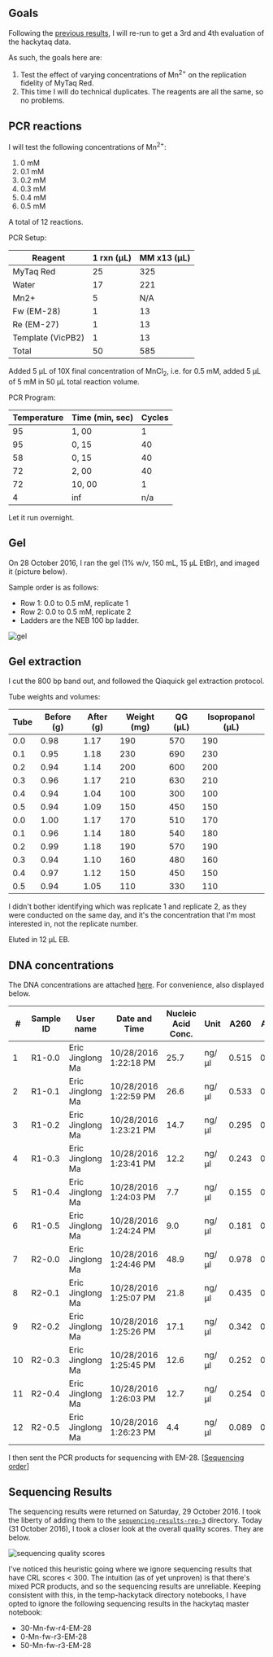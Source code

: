 ## Goals

Following the [previous results](./20161017-hackytaq-repeat.md), I will re-run to get a 3rd and 4th evaluation of the hackytaq data.

As such, the goals here are:

1. Test the effect of varying concentrations of Mn<sup>2+</sup> on the replication fidelity of MyTaq Red.
1. This time I will do technical duplicates. The reagents are all the same, so no problems.

## PCR reactions

I will test the following concentrations of Mn<sup>2+</sup>:

1. 0 mM
1. 0.1 mM
1. 0.2 mM
1. 0.3 mM
1. 0.4 mM
1. 0.5 mM

A total of 12 reactions.

PCR Setup:

| Reagent           | 1 rxn (µL) | MM x13 (µL)  |
|-------------------|------------|--------------|
| MyTaq Red         | 25         | 325          |
| Water             | 17         | 221          |
| Mn2+              | 5          | N/A          |
| Fw (EM-28)        | 1          | 13           |
| Re (EM-27)        | 1          | 13           |
| Template (VicPB2) | 1          | 13           |
| Total             | 50         | 585          |

Added 5 µL of 10X final concentration of MnCl<sub>2</sub>, i.e. for 0.5 mM, added 5 µL of 5 mM in 50 µL total reaction volume.

PCR Program:

| Temperature | Time (min, sec) | Cycles |
|-------------|-----------------|--------|
| 95          | 1, 00           | 1      |
| 95          | 0, 15           | 40     |
| 58          | 0, 15           | 40     |
| 72          | 2, 00           | 40     |
| 72          | 10, 00          | 1      |
| 4           | inf             | n/a    |

Let it run overnight.

## Gel

On 28 October 2016, I ran the gel (1% w/v, 150 mL, 15 µL EtBr), and imaged it (picture below).

Sample order is as follows:

- Row 1: 0.0 to 0.5 mM, replicate 1
- Row 2: 0.0 to 0.5 mM, replicate 2
- Ladders are the NEB 100 bp ladder.


![gel](./20161028-gel.jpg)

## Gel extraction

I cut the 800 bp band out, and followed the Qiaquick gel extraction protocol.

Tube weights and volumes:

| Tube | Before (g) | After (g) | Weight (mg) | QG (µL) | Isopropanol (µL) |
|------|------------|-----------|-------------|---------|------------------|
| 0.0  | 0.98       | 1.17      | 190         | 570     | 190              |
| 0.1  | 0.95       | 1.18      | 230         | 690     | 230              |
| 0.2  | 0.94       | 1.14      | 200         | 600     | 200              |
| 0.3  | 0.96       | 1.17      | 210         | 630     | 210              |
| 0.4  | 0.94       | 1.04      | 100         | 300     | 100              |
| 0.5  | 0.94       | 1.09      | 150         | 450     | 150              |
| 0.0  | 1.00       | 1.17      | 170         | 510     | 170              |
| 0.1  | 0.96       | 1.14      | 180         | 540     | 180              |
| 0.2  | 0.99       | 1.18      | 190         | 570     | 190              |
| 0.3  | 0.94       | 1.10      | 160         | 480     | 160              |
| 0.4  | 0.97       | 1.12      | 150         | 450     | 150              |
| 0.5  | 0.94       | 1.05      | 110         | 330     | 110              |

I didn't bother identifying which was replicate 1 and replicate 2, as they were conducted on the same day, and it's the concentration that I'm most interested in, not the replicate number.

Eluted in 12 µL EB.

## DNA concentrations

The DNA concentrations are attached [here](./20161028-hackytaq-pcr-purification.tsv). For convenience, also displayed below.

| #  | Sample ID | User name        | Date and Time         | Nucleic Acid Conc. | Unit  | A260  | A280  | 260/280 | 260/230 | Sample Type | Factor |
|----|-----------|------------------|-----------------------|--------------------|-------|-------|-------|---------|---------|-------------|--------|
| 1  | R1-0.0    | Eric Jinglong Ma | 10/28/2016 1:22:18 PM | 25.7               | ng/µl | 0.515 | 0.216 | 2.39    | 0.13    | DNA         | 50.00  |
| 2  | R1-0.1    | Eric Jinglong Ma | 10/28/2016 1:22:59 PM | 26.6               | ng/µl | 0.533 | 0.233 | 2.28    | 0.09    | DNA         | 50.00  |
| 3  | R1-0.2    | Eric Jinglong Ma | 10/28/2016 1:23:21 PM | 14.7               | ng/µl | 0.295 | 0.110 | 2.68    | 0.08    | DNA         | 50.00  |
| 4  | R1-0.3    | Eric Jinglong Ma | 10/28/2016 1:23:41 PM | 12.2               | ng/µl | 0.243 | 0.075 | 3.24    | 0.14    | DNA         | 50.00  |
| 5  | R1-0.4    | Eric Jinglong Ma | 10/28/2016 1:24:03 PM | 7.7                | ng/µl | 0.155 | 0.039 | 3.99    | 0.12    | DNA         | 50.00  |
| 6  | R1-0.5    | Eric Jinglong Ma | 10/28/2016 1:24:24 PM | 9.0                | ng/µl | 0.181 | 0.056 | 3.22    | 0.04    | DNA         | 50.00  |
| 7  | R2-0.0    | Eric Jinglong Ma | 10/28/2016 1:24:46 PM | 48.9               | ng/µl | 0.978 | 0.531 | 1.84    | 0.21    | DNA         | 50.00  |
| 8  | R2-0.1    | Eric Jinglong Ma | 10/28/2016 1:25:07 PM | 21.8               | ng/µl | 0.435 | 0.190 | 2.29    | 0.14    | DNA         | 50.00  |
| 9  | R2-0.2    | Eric Jinglong Ma | 10/28/2016 1:25:26 PM | 17.1               | ng/µl | 0.342 | 0.140 | 2.44    | 0.09    | DNA         | 50.00  |
| 10 | R2-0.3    | Eric Jinglong Ma | 10/28/2016 1:25:45 PM | 12.6               | ng/µl | 0.252 | 0.080 | 3.13    | 0.03    | DNA         | 50.00  |
| 11 | R2-0.4    | Eric Jinglong Ma | 10/28/2016 1:26:03 PM | 12.7               | ng/µl | 0.254 | 0.081 | 3.14    | 0.04    | DNA         | 50.00  |
| 12 | R2-0.5    | Eric Jinglong Ma | 10/28/2016 1:26:23 PM | 4.4                | ng/µl | 0.089 | 0.004 | 25.12   | 0.04    | DNA         | 50.00  |

I then sent the PCR products for sequencing with EM-28. [[Sequencing order](./20161028-sequencing-order.pdf)]

## Sequencing Results

The sequencing results were returned on Saturday, 29 October 2016. I took the liberty of adding them to the [`sequencing-results-rep-3`](./sequencing-results-rep-3/) directory. Today (31 October 2016), I took a closer look at the overall quality scores. They are below.

![sequencing quality scores](./20161031-sequencing-results.png)  

I've noticed this heuristic going where we ignore sequencing results that have CRL scores < 300. The intuition (as of yet unproven) is that there's mixed PCR products, and so the sequencing results are unreliable. Keeping consistent with this, in the temp-hackytack directory notebooks, I have opted to ignore the following sequencing results in the hackytaq master notebook:

- 30-Mn-fw-r4-EM-28
- 0-Mn-fw-r3-EM-28
- 50-Mn-fw-r3-EM-28
